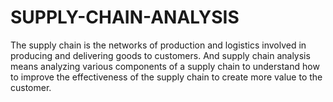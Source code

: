 # SUPPLY-CHAIN-ANALYSIS
The supply chain is the networks of production and logistics involved in producing and delivering goods to customers. And supply chain analysis means analyzing various components of a supply chain to understand how to improve the effectiveness of the supply chain to create more value to the customer.
